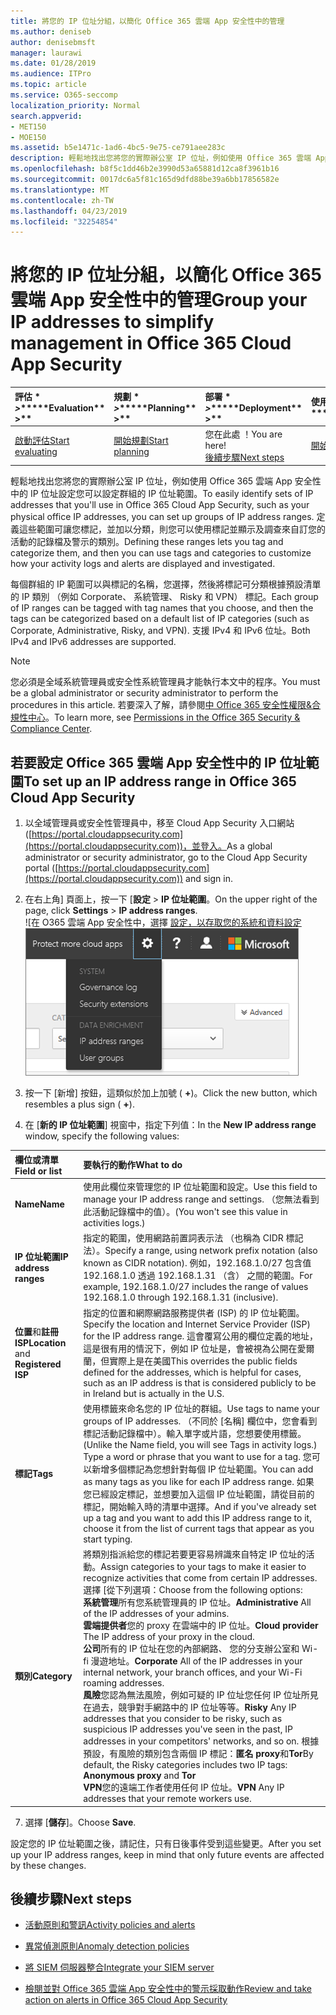 ```yaml
---
title: 將您的 IP 位址分組，以簡化 Office 365 雲端 App 安全性中的管理
ms.author: deniseb
author: denisebmsft
manager: laurawi
ms.date: 01/28/2019
ms.audience: ITPro
ms.topic: article
ms.service: O365-seccomp
localization_priority: Normal
search.appverid:
- MET150
- MOE150
ms.assetid: b5e1471c-1ad6-4bc5-9e75-ce791aee283c
description: 輕鬆地找出您將您的實際辦公室 IP 位址，例如使用 Office 365 雲端 App 安全性中的 IP 位址設定您可以設定群組的 IP 位址範圍。
ms.openlocfilehash: b8f5c1dd46b2e3990d53a65881d12ca8f3961b16
ms.sourcegitcommit: 0017dc6a5f81c165d9dfd88be39a6bb17856582e
ms.translationtype: MT
ms.contentlocale: zh-TW
ms.lasthandoff: 04/23/2019
ms.locfileid: "32254854"
---
```

# <a name="group-your-ip-addresses-to-simplify-management-in-office-365-cloud-app-security"></a><span data-ttu-id="1106e-103">將您的 IP 位址分組，以簡化 Office 365 雲端 App 安全性中的管理</span><span class="sxs-lookup"><span data-stu-id="1106e-103">Group your IP addresses to simplify management in Office 365 Cloud App Security</span></span>
  
|<span data-ttu-id="1106e-104">評估 \* *\>*\*</span><span class="sxs-lookup"><span data-stu-id="1106e-104">\*\*\*\*Evaluation\*\* \>\*\*</span></span>|<span data-ttu-id="1106e-105">規劃 \* *\>*\*</span><span class="sxs-lookup"><span data-stu-id="1106e-105">\*\*\*\*Planning\*\* \>\*\*</span></span>|<span data-ttu-id="1106e-106">部署 \* *\>*\*</span><span class="sxs-lookup"><span data-stu-id="1106e-106">\*\*\*\*Deployment\*\* \>\*\*</span></span>|<span data-ttu-id="1106e-107">使用率 \* \* \*</span><span class="sxs-lookup"><span data-stu-id="1106e-107">\*\*\*\*Utilization\*\*\*\*</span></span>|
|:-----|:-----|:-----|:-----|
|[<span data-ttu-id="1106e-108">啟動評估</span><span class="sxs-lookup"><span data-stu-id="1106e-108">Start evaluating</span></span>](office-365-cas-overview.md) <br/> |[<span data-ttu-id="1106e-109">開始規劃</span><span class="sxs-lookup"><span data-stu-id="1106e-109">Start planning</span></span>](get-ready-for-office-365-cas.md) <br/> |<span data-ttu-id="1106e-110">您在此處 ！</span><span class="sxs-lookup"><span data-stu-id="1106e-110">You are here!</span></span>  <br/> [<span data-ttu-id="1106e-111">後續步驟</span><span class="sxs-lookup"><span data-stu-id="1106e-111">Next steps</span></span>](#next-steps) <br/> |[<span data-ttu-id="1106e-112">開始使用</span><span class="sxs-lookup"><span data-stu-id="1106e-112">Start utilizing</span></span>](utilization-activities-for-ocas.md) <br/> |
   
<span data-ttu-id="1106e-113">輕鬆地找出您將您的實際辦公室 IP 位址，例如使用 Office 365 雲端 App 安全性中的 IP 位址設定您可以設定群組的 IP 位址範圍。</span><span class="sxs-lookup"><span data-stu-id="1106e-113">To easily identify sets of IP addresses that you'll use in Office 365 Cloud App Security, such as your physical office IP addresses, you can set up groups of IP address ranges.</span></span> <span data-ttu-id="1106e-114">定義這些範圍可讓您標記，並加以分類，則您可以使用標記並顯示及調查來自訂您的活動的記錄檔及警示的類別。</span><span class="sxs-lookup"><span data-stu-id="1106e-114">Defining these ranges lets you tag and categorize them, and then you can use tags and categories to customize how your activity logs and alerts are displayed and investigated.</span></span>
  
<span data-ttu-id="1106e-115">每個群組的 IP 範圍可以與標記的名稱，您選擇，然後將標記可分類根據預設清單的 IP 類別 （例如 Corporate、 系統管理、 Risky 和 VPN） 標記。</span><span class="sxs-lookup"><span data-stu-id="1106e-115">Each group of IP ranges can be tagged with tag names that you choose, and then the tags can be categorized based on a default list of IP categories (such as Corporate, Administrative, Risky, and VPN).</span></span> <span data-ttu-id="1106e-116">支援 IPv4 和 IPv6 位址。</span><span class="sxs-lookup"><span data-stu-id="1106e-116">Both IPv4 and IPv6 addresses are supported.</span></span>
  
> [!NOTE]
> <span data-ttu-id="1106e-117">您必須是全域系統管理員或安全性系統管理員才能執行本文中的程序。</span><span class="sxs-lookup"><span data-stu-id="1106e-117">You must be a global administrator or security administrator to perform the procedures in this article.</span></span> <span data-ttu-id="1106e-118">若要深入了解，請參閱[中 Office 365 安全性權限&amp;合規性中心](permissions-in-the-security-and-compliance-center.md)。</span><span class="sxs-lookup"><span data-stu-id="1106e-118">To learn more, see [Permissions in the Office 365 Security &amp; Compliance Center](permissions-in-the-security-and-compliance-center.md).</span></span> 
  
## <a name="to-set-up-an-ip-address-range-in-office-365-cloud-app-security"></a><span data-ttu-id="1106e-119">若要設定 Office 365 雲端 App 安全性中的 IP 位址範圍</span><span class="sxs-lookup"><span data-stu-id="1106e-119">To set up an IP address range in Office 365 Cloud App Security</span></span>

1. <span data-ttu-id="1106e-120">以全域管理員或安全性管理員中，移至 Cloud App Security 入口網站 ([https://portal.cloudappsecurity.com](https://portal.cloudappsecurity.com))，並登入。</span><span class="sxs-lookup"><span data-stu-id="1106e-120">As a global administrator or security administrator, go to the Cloud App Security portal ([https://portal.cloudappsecurity.com](https://portal.cloudappsecurity.com)) and sign in.</span></span>
    
2. <span data-ttu-id="1106e-121">在右上角] 頁面上，按一下 [**設定** \> **IP 位址範圍**。</span><span class="sxs-lookup"><span data-stu-id="1106e-121">On the upper right of the page, click **Settings** \> **IP address ranges**.</span></span><br><span data-ttu-id="1106e-122">![在 O365 雲端 App 安全性中，選擇 [設定，以存取您的系統和資料設定](media/f6c48ee3-39b4-4b5a-8252-b6493b7bcd3d.png)</span><span class="sxs-lookup"><span data-stu-id="1106e-122">![In O365 Cloud App Security, choose Settings to access your system and data settings](media/f6c48ee3-39b4-4b5a-8252-b6493b7bcd3d.png)</span></span><br>
  
3. <span data-ttu-id="1106e-123">按一下 [新增] 按鈕，這類似於加上加號 ( **+**)。</span><span class="sxs-lookup"><span data-stu-id="1106e-123">Click the new button, which resembles a plus sign ( **+**).</span></span>
    
4. <span data-ttu-id="1106e-124">在 [**新的 IP 位址範圍**] 視窗中，指定下列值：</span><span class="sxs-lookup"><span data-stu-id="1106e-124">In the **New IP address range** window, specify the following values:</span></span> 
    
|<span data-ttu-id="1106e-125">**欄位或清單**</span><span class="sxs-lookup"><span data-stu-id="1106e-125">**Field or list**</span></span>|<span data-ttu-id="1106e-126">**要執行的動作**</span><span class="sxs-lookup"><span data-stu-id="1106e-126">**What to do**</span></span>|
|:-----|:-----|
|<span data-ttu-id="1106e-127">**Name**</span><span class="sxs-lookup"><span data-stu-id="1106e-127">**Name**</span></span> <br/> |<span data-ttu-id="1106e-128">使用此欄位來管理您的 IP 位址範圍和設定。</span><span class="sxs-lookup"><span data-stu-id="1106e-128">Use this field to manage your IP address range and settings.</span></span> <span data-ttu-id="1106e-129">（您無法看到此活動記錄檔中的值）。</span><span class="sxs-lookup"><span data-stu-id="1106e-129">(You won't see this value in activities logs.)</span></span>  <br/> |
|<span data-ttu-id="1106e-130">**IP 位址範圍**</span><span class="sxs-lookup"><span data-stu-id="1106e-130">**IP address ranges**</span></span> <br/> |<span data-ttu-id="1106e-131">指定的範圍，使用網路前置詞表示法 （也稱為 CIDR 標記法）。</span><span class="sxs-lookup"><span data-stu-id="1106e-131">Specify a range, using network prefix notation (also known as CIDR notation).</span></span> <span data-ttu-id="1106e-132">例如，192.168.1.0/27 包含值 192.168.1.0 透過 192.168.1.31 （含） 之間的範圍。</span><span class="sxs-lookup"><span data-stu-id="1106e-132">For example, 192.168.1.0/27 includes the range of values 192.168.1.0 through 192.168.1.31 (inclusive).</span></span>  <br/> |
|<span data-ttu-id="1106e-133">**位置**和**註冊 ISP**</span><span class="sxs-lookup"><span data-stu-id="1106e-133">**Location** and **Registered ISP**</span></span> <br/> |<span data-ttu-id="1106e-134">指定的位置和網際網路服務提供者 (ISP) 的 IP 位址範圍。</span><span class="sxs-lookup"><span data-stu-id="1106e-134">Specify the location and Internet Service Provider (ISP) for the IP address range.</span></span> <span data-ttu-id="1106e-135">這會覆寫公用的欄位定義的地址，這是很有用的情況下，例如 IP 位址是，會被視為公開在愛爾蘭，但實際上是在美國</span><span class="sxs-lookup"><span data-stu-id="1106e-135">This overrides the public fields defined for the addresses, which is helpful for cases, such as an IP address is that is considered publicly to be in Ireland but is actually in the U.S.</span></span>  <br/> |
|<span data-ttu-id="1106e-136">**標記**</span><span class="sxs-lookup"><span data-stu-id="1106e-136">**Tags**</span></span> <br/> |<span data-ttu-id="1106e-137">使用標籤來命名您的 IP 位址的群組。</span><span class="sxs-lookup"><span data-stu-id="1106e-137">Use tags to name your groups of IP addresses.</span></span> <span data-ttu-id="1106e-138">（不同於 [名稱] 欄位中，您會看到標記活動記錄檔中）。輸入單字或片語，您想要使用標籤。</span><span class="sxs-lookup"><span data-stu-id="1106e-138">(Unlike the Name field, you will see Tags in activity logs.) Type a word or phrase that you want to use for a tag.</span></span> <span data-ttu-id="1106e-139">您可以新增多個標記為您想針對每個 IP 位址範圍。</span><span class="sxs-lookup"><span data-stu-id="1106e-139">You can add as many tags as you like for each IP address range.</span></span> <span data-ttu-id="1106e-140">如果您已經設定標記，並想要加入這個 IP 位址範圍，請從目前的標記，開始輸入時的清單中選擇。</span><span class="sxs-lookup"><span data-stu-id="1106e-140">And if you've already set up a tag and you want to add this IP address range to it, choose it from the list of current tags that appear as you start typing.</span></span>  <br/> |
|<span data-ttu-id="1106e-141">**類別**</span><span class="sxs-lookup"><span data-stu-id="1106e-141">**Category**</span></span> <br/> | <span data-ttu-id="1106e-142">將類別指派給您的標記若要更容易辨識來自特定 IP 位址的活動。</span><span class="sxs-lookup"><span data-stu-id="1106e-142">Assign categories to your tags to make it easier to recognize activities that come from certain IP addresses.</span></span> <span data-ttu-id="1106e-143">選擇 [從下列選項：</span><span class="sxs-lookup"><span data-stu-id="1106e-143">Choose from the following options:</span></span>  <br/> <span data-ttu-id="1106e-144">**系統管理**所有您系統管理員的 IP 位址。</span><span class="sxs-lookup"><span data-stu-id="1106e-144">**Administrative** All of the IP addresses of your admins.</span></span>  <br/> <span data-ttu-id="1106e-145">**雲端提供者**您的 proxy 在雲端中的 IP 位址。</span><span class="sxs-lookup"><span data-stu-id="1106e-145">**Cloud provider** The IP address of your proxy in the cloud.</span></span>  <br/> <span data-ttu-id="1106e-146">**公司**所有的 IP 位址在您的內部網路、 您的分支辦公室和 Wi-fi 漫遊地址。</span><span class="sxs-lookup"><span data-stu-id="1106e-146">**Corporate** All of the IP addresses in your internal network, your branch offices, and your Wi-Fi roaming addresses.</span></span>  <br/> <span data-ttu-id="1106e-147">**風險**您認為無法風險，例如可疑的 IP 位址您任何 IP 位址所見在過去，競爭對手網路中的 IP 位址等等。</span><span class="sxs-lookup"><span data-stu-id="1106e-147">**Risky** Any IP addresses that you consider to be risky, such as suspicious IP addresses you've seen in the past, IP addresses in your competitors' networks, and so on.</span></span> <span data-ttu-id="1106e-148">根據預設，有風險的類別包含兩個 IP 標記：**匿名 proxy**和**Tor**</span><span class="sxs-lookup"><span data-stu-id="1106e-148">By default, the Risky categories includes two IP tags: **Anonymous proxy** and **Tor**</span></span> <br/> <span data-ttu-id="1106e-149">**VPN**您的遠端工作者使用任何 IP 位址。</span><span class="sxs-lookup"><span data-stu-id="1106e-149">**VPN** Any IP addresses that your remote workers use.</span></span>  <br/> |
   
7. <span data-ttu-id="1106e-150">選擇 [**儲存**]。</span><span class="sxs-lookup"><span data-stu-id="1106e-150">Choose **Save**.</span></span>
    
<span data-ttu-id="1106e-151">設定您的 IP 位址範圍之後，請記住，只有日後事件受到這些變更。</span><span class="sxs-lookup"><span data-stu-id="1106e-151">After you set up your IP address ranges, keep in mind that only future events are affected by these changes.</span></span>
  
## <a name="next-steps"></a><span data-ttu-id="1106e-152">後續步驟</span><span class="sxs-lookup"><span data-stu-id="1106e-152">Next steps</span></span>

- [<span data-ttu-id="1106e-153">活動原則和警訊</span><span class="sxs-lookup"><span data-stu-id="1106e-153">Activity policies and alerts</span></span>](activity-policies-and-alerts.md)
    
- [<span data-ttu-id="1106e-154">異常偵測原則</span><span class="sxs-lookup"><span data-stu-id="1106e-154">Anomaly detection policies</span></span>](anomaly-detection-policies-in-ocas.md)
    
- [<span data-ttu-id="1106e-155">將 SIEM 伺服器整合</span><span class="sxs-lookup"><span data-stu-id="1106e-155">Integrate your SIEM server</span></span>](integrate-your-siem-server-with-office-365-cas.md)
    
- [<span data-ttu-id="1106e-156">檢閱並對 Office 365 雲端 App 安全性中的警示採取動作</span><span class="sxs-lookup"><span data-stu-id="1106e-156">Review and take action on alerts in Office 365 Cloud App Security</span></span>](review-office-365-cas-alerts.md)
    

